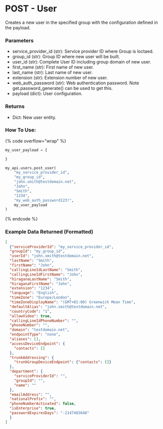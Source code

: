# POST - User

Creates a new user in the specified group with the configuration defined in the payload.

### Parameters&#x20;

* service_provider_id (str): Service provider ID where Group is loctaed.
* group_id (str): Group ID where new user will be built.
* user_id (str): Complete User ID including group domain of new user.
* first_name (str): First name of new user.
* last_name (str): Last name of new user.
* extension (str): Extension number of new user.
* web_auth_password (str): Web authentication password. Note get.password_generate() can be used to get this.
* payload (dict): User configuration.

### Returns

* Dict: New user entity.

### How To Use:

{% code overflow="wrap" %}
```python
my_user_payload = {

}

my_api.users.post_user(
    "my_service_provider_id", 
    "my_group_id", 
    "john.smith@testdomain.net",
    "John", 
    "Smith",
    "1234", 
    "my_web_auth_password123!", 
    my_user_payload
)
```
{% endcode %}

### Example Data Returned (Formatted)

```json
[
  {"serviceProviderId": "my_service_provider_id", 
  "groupId": "my_group_id", 
  "userId": "john.smith@testdomain.net", 
  "lastName": "Smith", 
  "firstName": "John", 
  "callingLineIdLastName": "Smith", 
  "callingLineIdFirstName": "John", 
  "hiraganaLastName": "Smith", 
  "hiraganaFirstName": "John", 
  "extension": "1234", 
  "language": "English", 
  "timeZone": "Europe/London", 
  "timeZoneDisplayName": "(GMT+01:00) Greenwich Mean Time", 
  "defaultAlias": "john.smith@testdomain.net", 
  "countryCode": "1", 
  "allowVideo": true, 
  "callingLineIdPhoneNumber": "", 
  "phoneNumber": "", 
  "domain": "testdomain.net", 
  "endpointType": "none", 
  "aliases": [], 
  "accessDeviceEndpoint": {
    "contacts": []
  },
  "trunkAddressing": {
    "trunkGroupDeviceEndpoint": {"contacts": []}
  },
  "department": {
    "serviceProviderId": "", 
    "groupId": "", 
    "name": ""
  }, 
  "emailAddress": "", 
  "nationalPrefix": "", 
  "phoneNumberActivated": false, 
  "isEnterprise": true, 
  "passwordExpiresDays": "-2147483648"
  }
]

```
